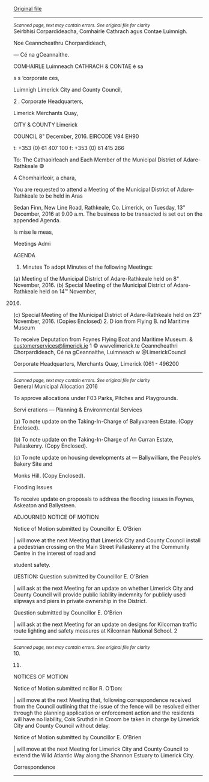 [Original file](https://beta.limerick.ie/sites/default/files/media/documents/2017-04/00_agenda_13th_december2c_2016.pdf)

---
*<small>Scanned page, text may contain errors. See original file for clarity</small>*  
Seirbhisi Corpardideacha,
Comhairle Cathrach agus Contae Luimnigh.

Noe Ceanncheathru Chorpardideach,

— Cé na gCeannaithe.

COMHAIRLE Luimneach
CATHRACH & CONTAE é sa

s s ‘corporate ces,

Luimnigh Limerick City and County Council,

2 . Corporate Headquarters,

Limerick Merchants Quay,

CITY & COUNTY Limerick

COUNCIL
8" December, 2016. EIRCODE V94 EH90

t: +353 (0) 61 407 100
f: +353 (0) 61 415 266

To: The Cathaoirleach and Each Member of the Municipal District of Adare-Rathkeale ©

A Chomhairleoir, a chara,

You are requested to attend a Meeting of the Municipal District of Adare-Rathkeale to be held in Aras

Sedan Finn, New Line Road, Rathkeale, Co. Limerick, on Tuesday, 13" December, 2016 at 9.00 a.m. The
business to be transacted is set out on the appended Agenda.

Is mise le meas,

Meetings Admi

AGENDA

1. Minutes
To adopt Minutes of the following Meetings:

(a) Meeting of the Municipal District of Adare-Rathkeale held on 8" November, 2016.
(b) Special Meeting of the Municipal District of Adare-Rathkeale held on 14™ November,

2016.

(c) Special Meeting of the Municipal District of Adare-Rathkeale held on 23" November,
2016.
(Copies Enclosed)
2. D ion from Flying B. nd Maritime Museum

To receive Deputation from Foynes Flying Boat and Maritime Museum.
& customerservices@limerick.ie
1 © wwvelimerick.te
Ceanncheathri Chorpardideach, Cé na gCeannaithe, Luimneach w @LimerickCouncil

Corporate Headquarters, Merchants Quay, Limerick (061 - 496200


---
*<small>Scanned page, text may contain errors. See original file for clarity</small>*  
General Municipal Allocation 2016

To approve allocations under F03 Parks, Pitches and Playgrounds.

Servi erations — Planning & Environmental Services

(a) To note update on the Taking-In-Charge of Ballyvareen Estate.
(Copy Enclosed).

(b) To note update on the Taking-In-Charge of An Curran Estate, Pallaskenry.
(Copy Enclosed).

(c) To note update on housing developments at — Ballywilliam, the People’s Bakery Site and

Monks Hill.
(Copy Enclosed).

Flooding Issues

To receive update on proposals to address the flooding issues in Foynes, Askeaton and
Ballysteen.

ADJOURNED NOTICE OF MOTION

Notice of Motion submitted by Councillor E. O’Brien

| will move at the next Meeting that Limerick City and County Council install a pedestrian
crossing on the Main Street Pallaskenry at the Community Centre in the interest of road and

student safety.

UESTION:
Question submitted by Councillor E. O'Brien

| will ask at the next Meeting for an update on whether Limerick City and County Council will
provide public liability indemnity for publicly used slipways and piers in private ownership in the
District.

Question submitted by Councillor E. O'Brien

| will ask at the next Meeting for an update on designs for Kilcornan traffic route lighting and
safety measures at Kilcornan National School.
2


---
*<small>Scanned page, text may contain errors. See original file for clarity</small>*  
10.

11.

NOTICES OF MOTION

Notice of Motion submitted ncillor R. O’Don:

| will move at the next Meeting that, following correspondence received from the Council
outlining that the issue of the fence will be resolved either through the planning application or
enforcement action and the residents will have no liability, Cois Sruthdin in Croom be taken in
charge by Limerick City and County Council without delay.

Notice of Motion submitted by Councillor E. O'Brien

| will move at the next Meeting for Limerick City and County Council to extend the Wild Atlantic
Way along the Shannon Estuary to Limerick City.

Correspondence


---
